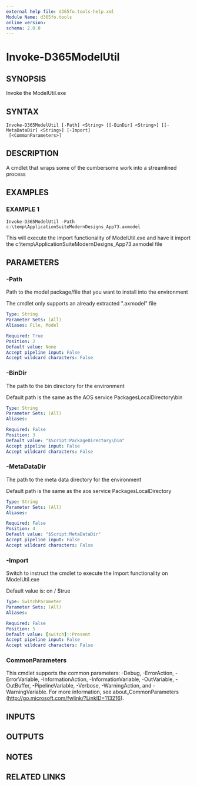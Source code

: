 ```yaml
---
external help file: d365fo.tools-help.xml
Module Name: d365fo.tools
online version:
schema: 2.0.0
---
```


# Invoke-D365ModelUtil

## SYNOPSIS
Invoke the ModelUtil.exe

## SYNTAX

```
Invoke-D365ModelUtil [-Path] <String> [[-BinDir] <String>] [[-MetaDataDir] <String>] [-Import]
 [<CommonParameters>]
```

## DESCRIPTION
A cmdlet that wraps some of the cumbersome work into a streamlined process

## EXAMPLES

### EXAMPLE 1
```
Invoke-D365ModelUtil -Path c:\temp\ApplicationSuiteModernDesigns_App73.axmodel
```

This will execute the import functionality of ModelUtil.exe and have it import the 
c:\temp\ApplicationSuiteModernDesigns_App73.axmodel file

## PARAMETERS

### -Path
Path to the model package/file that you want to install into the environment

The cmdlet only supports an already extracted ".axmodel" file

```yaml
Type: String
Parameter Sets: (All)
Aliases: File, Model

Required: True
Position: 2
Default value: None
Accept pipeline input: False
Accept wildcard characters: False
```

### -BinDir
The path to the bin directory for the environment 

Default path is the same as the AOS service PackagesLocalDirectory\bin

```yaml
Type: String
Parameter Sets: (All)
Aliases:

Required: False
Position: 3
Default value: "$Script:PackageDirectory\bin"
Accept pipeline input: False
Accept wildcard characters: False
```

### -MetaDataDir
The path to the meta data directory for the environment 

Default path is the same as the aos service PackagesLocalDirectory

```yaml
Type: String
Parameter Sets: (All)
Aliases:

Required: False
Position: 4
Default value: "$Script:MetaDataDir"
Accept pipeline input: False
Accept wildcard characters: False
```

### -Import
Switch to instruct the cmdlet to execute the Import functionality on ModelUtil.exe

Default value is: on / $true

```yaml
Type: SwitchParameter
Parameter Sets: (All)
Aliases:

Required: False
Position: 5
Default value: [switch]::Present
Accept pipeline input: False
Accept wildcard characters: False
```

### CommonParameters
This cmdlet supports the common parameters: -Debug, -ErrorAction, -ErrorVariable, -InformationAction, -InformationVariable, -OutVariable, -OutBuffer, -PipelineVariable, -Verbose, -WarningAction, and -WarningVariable.
For more information, see about_CommonParameters (http://go.microsoft.com/fwlink/?LinkID=113216).

## INPUTS

## OUTPUTS

## NOTES

## RELATED LINKS
